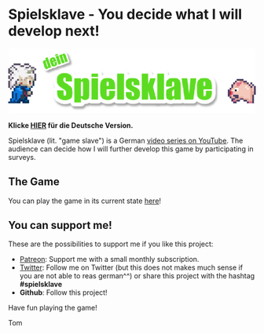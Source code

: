 # Spielsklave - You decide what I will develop next!

![Logo](img/md_logo.png)

**Klicke [HIER](README.md) für die Deutsche Version.**

Spielsklave (lit. "game slave") is a German [video series on YouTube](https://www.youtube.com/playlist?list=PL1td_Fr5vMGNqmdJOfnxDPKo_nO87Rs47).
The audience can decide how I will further develop this game by participating in surveys.

## The Game

You can play the game in its current state [here](https://letsgamedev.github.io/spielsklave/)!

## You can support me!
These are the possibilities to support me if you like this project:


- [Patreon](https://www.patreon.com/letsgamedev): Support me with a small monthly subscription.  
- [Twitter](https://twitter.com/letsgamedev): Follow me on Twitter (but this does not makes much sense if you are not able to reas german^^) or share this project with the hashtag **#spielsklave**  
- **Github**: Follow this project!  


Have fun playing the game!

Tom

